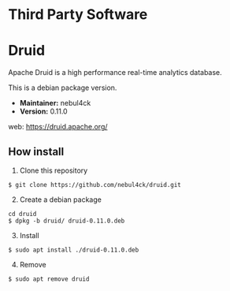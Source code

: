 # Third Party Software

Druid
=====

Apache Druid is a high performance real-time analytics database.

This is a debian package version.

* **Maintainer:** nebul4ck
* **Version:** 0.11.0

web: https://druid.apache.org/


How install
-----------

1. Clone this repository

```
$ git clone https://github.com/nebul4ck/druid.git
```

2. Create a debian package

```
cd druid
$ dpkg -b druid/ druid-0.11.0.deb
```

3. Install 

```
$ sudo apt install ./druid-0.11.0.deb
```

4. Remove

```
$ sudo apt remove druid
```